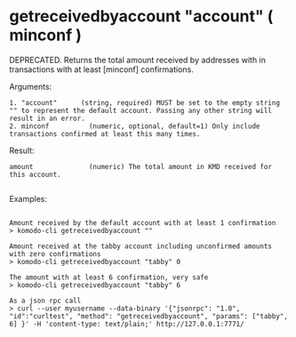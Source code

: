 # getreceivedbyaccount "account" ( minconf )

DEPRECATED. Returns the total amount received by addresses with <account> in transactions with at least [minconf] confirmations.


Arguments:
```
1. "account"      (string, required) MUST be set to the empty string "" to represent the default account. Passing any other string will result in an error.
2. minconf          (numeric, optional, default=1) Only include transactions confirmed at least this many times.

```
Result:
```
amount              (numeric) The total amount in KMD received for this account.


```
Examples:
```

Amount received by the default account with at least 1 confirmation
> komodo-cli getreceivedbyaccount ""

Amount received at the tabby account including unconfirmed amounts with zero confirmations
> komodo-cli getreceivedbyaccount "tabby" 0

The amount with at least 6 confirmation, very safe
> komodo-cli getreceivedbyaccount "tabby" 6

As a json rpc call
> curl --user myusername --data-binary '{"jsonrpc": "1.0", "id":"curltest", "method": "getreceivedbyaccount", "params": ["tabby", 6] }' -H 'content-type: text/plain;' http://127.0.0.1:7771/
```
